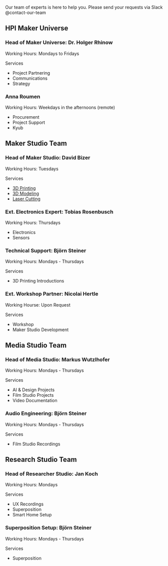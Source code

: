 Our team of experts is here to help you. Please send your requests via Slack @contact-our-team

## HPI Maker Universe 

### Head of Maker Universe: Dr. Holger Rhinow

Working Hours: Mondays to Fridays

Services

- Project Partnering
- Communications
- Strategy

### Anna Roumen

Working Hours: Weekdays in the afternoons (remote)

- Procurement
- Project Support
- Kyub

## Maker Studio Team

### Head of Maker Studio: David Bizer

Working Hours: Tuesdays

Services

- [3D Printing](../tools/tools.md/#3d-printer-workstation)
- [3D Modeling](../tools/tools.md/#modeler-workstation)
- [Laser Cutting](../tools/tools.md/#laser-cutter-workstation)

### Ext. Electronics Expert: Tobias Rosenbusch

Working Hours: Thursdays

- Electronics
- Sensors

### Technical Support: Björn Steiner

Working Hours: Mondays - Thursdays

Services

- 3D Printing Introductions

### Ext. Workshop Partner: Nicolai Hertle

Working Hourse: Upon Request

Services

- Workshop
- Maker Studio Development

## Media Studio Team

### Head of Media Studio: Markus Wutzlhofer

Working Hours: Mondays - Thursdays

Services

- AI & Design Projects
- Film Studio Projects
- Video Documentation

### Audio Engineering: Björn Steiner

Working Hours: Mondays - Thursdays

Services

- Film Studio Recordings

## Research Studio Team

### Head of Researcher Studio: Jan Koch

Working Hours: Mondays

Services

- UX Recordings
- Superposition
- Smart Home Setup

### Superposition Setup: Björn Steiner

Working Hours: Mondays - Thursdays

Services

- Superposition